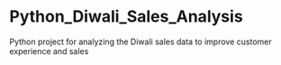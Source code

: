 # Python_Diwali_Sales_Analysis
Python project for analyzing the Diwali sales data to improve customer experience and sales
